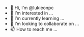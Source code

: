 - 👋 Hi, I’m @lukieonpc
- 👀 I’m interested in ...
- 🌱 I’m currently learning ...
- 💞️ I’m looking to collaborate on ...
- 📫 How to reach me ...

<!---
lukieonpc/lukieonpc is a ✨ special ✨ repository because its `README.md` (this file) appears on your GitHub profile.
You can click the Preview link to take a look at your changes.
--->

